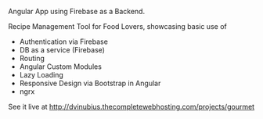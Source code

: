 Angular App using Firebase as a Backend.

Recipe Management Tool for Food Lovers, showcasing basic use of

- Authentication via Firebase
- DB as a service (Firebase)
- Routing
- Angular Custom Modules
- Lazy Loading
- Responsive Design via Bootstrap in Angular
- ngrx

See it live at http://dvinubius.thecompletewebhosting.com/projects/gourmet
